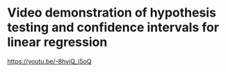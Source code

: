 # Video demonstration of hypothesis testing and confidence intervals for linear regression #
https://youtu.be/-8hviQ_j5oQ
